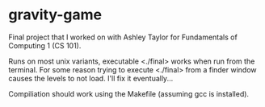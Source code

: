 gravity-game
============

Final project that I worked on with Ashley Taylor for Fundamentals of Computing 1 (CS 101).

Runs on most unix variants, executable <./final> works when run from the terminal.  For some reason trying to execute <./final> from a finder window causes the levels to not load.  I'll fix it eventually...

Compiliation should work using the Makefile (assuming gcc is installed).

